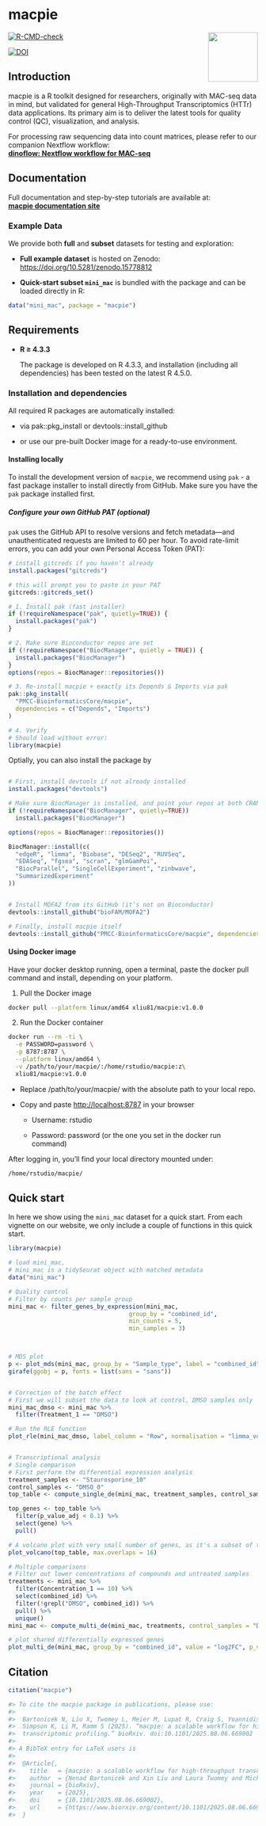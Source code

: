 
<!-- README.md is generated from README.Rmd. Please edit that file -->

# macpie

<img src="man/figures/logo.png" width="100" align="right" />

<!-- badges: start -->

[![R-CMD-check](https://github.com/PMCC-BioinformaticsCore/macpie/actions/workflows/r-cmd-check.yaml/badge.svg)](https://github.com/PMCC-BioinformaticsCore/macpie/actions/workflows/r-cmd-check.yaml)

[![DOI](https://zenodo.org/badge/DOI/10.5281/zenodo.15778812.svg)](https://doi.org/10.5281/zenodo.15778812)

<!-- badges: end -->

## Introduction

macpie is a R toolkit designed for researchers, originally with MAC-seq
data in mind, but validated for general High-Throughput Transcriptomics
(HTTr) data applications. Its primary aim is to deliver the latest tools
for quality control (QC), visualization, and analysis.

For processing raw sequencing data into count matrices, please refer to
our companion Nextflow workflow:  
[**dinoflow: Nextflow workflow for
MAC-seq**](https://github.com/PMCC-BioinformaticsCore/dinoflow)

## Documentation

Full documentation and step-by-step tutorials are available at:  
[**macpie documentation
site**](https://pmcc-bioinformaticscore.github.io/macpie/articles/macpie.html)

### Example Data

We provide both **full** and **subset** datasets for testing and
exploration:

- **Full example dataset** is hosted on Zenodo:  
  <https://doi.org/10.5281/zenodo.15778812>

- **Quick-start subset `mini_mac`** is bundled with the package and can
  be loaded directly in R:

``` r
data("mini_mac", package = "macpie")
```

## Requirements

- **R ≥ 4.3.3**

  The package is developed on R 4.3.3, and installation (including all
  dependencies) has been tested on the latest R 4.5.0.

### Installation and dependencies

All required R packages are automatically installed:

- via pak::pkg_install or devtools::install_github

- or use our pre-built Docker image for a ready-to-use environment.

#### Installing locally

To install the development version of `macpie`, we recommend using
`pak` - a fast package installer to install directly from GitHub. Make
sure you have the `pak` package installed first.

##### Configure your own GitHub PAT (optional)

`pak` uses the GitHub API to resolve versions and fetch metadata—and
unauthenticated requests are limited to 60 per hour. To avoid rate-limit
errors, you can add your own Personal Access Token (PAT):

``` r
# install gitcreds if you haven’t already
install.packages("gitcreds")

# this will prompt you to paste in your PAT
gitcreds::gitcreds_set()
```

``` r
# 1. Install pak (fast installer)
if (!requireNamespace("pak", quietly=TRUE)) {
  install.packages("pak")
}

# 2. Make sure Bioconductor repos are set
if (!requireNamespace("BiocManager", quietly = TRUE)) {
  install.packages("BiocManager")
}
options(repos = BiocManager::repositories())

# 3. Re-install macpie + exactly its Depends & Imports via pak
pak::pkg_install(
  "PMCC-BioinformaticsCore/macpie",
  dependencies = c("Depends", "Imports")
)

# 4. Verify
# Should load without error:
library(macpie)
```

Optially, you can also install the package by

``` r

# First, install devtools if not already installed
install.packages("devtools")

# Make sure BiocManager is installed, and point your repos at both CRAN + Bioconductor
if (!requireNamespace("BiocManager", quietly=TRUE))
  install.packages("BiocManager")

options(repos = BiocManager::repositories())

BiocManager::install(c(
  "edgeR", "limma", "Biobase", "DESeq2", "RUVSeq",
  "EDASeq", "fgsea", "scran", "glmGamPoi",
  "BiocParallel", "SingleCellExperiment", "zinbwave",
  "SummarizedExperiment"
))


# Install MOFA2 from its GitHub (it’s not on Bioconductor)
devtools::install_github("bioFAM/MOFA2")

# Finally, install macpie itself
devtools::install_github("PMCC-BioinformaticsCore/macpie", dependencies = TRUE)
```

#### Using Docker image

Have your docker desktop running, open a terminal, paste the docker pull
command and install, depending on your platform.

1.  Pull the Docker image

``` bash
docker pull --platform linux/amd64 xliu81/macpie:v1.0.0
```

2.  Run the Docker container

``` bash
docker run --rm -ti \
  -e PASSWORD=password \
  -p 8787:8787 \
  --platform linux/amd64 \
  -v /path/to/your/macpie/:/home/rstudio/macpie:z\
  xliu81/macpie:v1.0.0
```

- Replace /path/to/your/macpie/ with the absolute path to your local
  repo.

- Copy and paste <http://localhost:8787> in your browser

  - Username: rstudio

  - Password: password (or the one you set in the docker run command)

After logging in, you’ll find your local directory mounted under:

``` bash
/home/rstudio/macpie/
```

## Quick start

In here we show using the `mini_mac` dataset for a quick start. From
each vignette on our website, we only include a couple of functions in
this quick start.

``` r
library(macpie)

# load mini_mac, 
# mini_mac is a tidySeurat object with matched metadata
data("mini_mac")

# Quality control
# Filter by counts per sample group
mini_mac <- filter_genes_by_expression(mini_mac,
                                  group_by = "combined_id",
                                  min_counts = 5,
                                  min_samples = 3)



# MDS plot
p <- plot_mds(mini_mac, group_by = "Sample_type", label = "combined_id", n_labels = 30)
girafe(ggobj = p, fonts = list(sans = "sans"))


# Correction of the batch effect
# First we will subset the data to look at control, DMSO samples only
mini_mac_dmso <- mini_mac %>%
  filter(Treatment_1 == "DMSO")

# Run the RLE function
plot_rle(mini_mac_dmso, label_column = "Row", normalisation = "limma_voom")


# Transcriptional analysis
# Single comparison
# First perform the differential expression analysis
treatment_samples <- "Staurosporine_10"
control_samples <- "DMSO_0"
top_table <- compute_single_de(mini_mac, treatment_samples, control_samples, method = "limma_voom")

top_genes <- top_table %>%
  filter(p_value_adj < 0.1) %>%
  select(gene) %>%
  pull()

# A volcano plot with very small number of genes, as it's a subset of the full dataset 
plot_volcano(top_table, max.overlaps = 16)

# Multiple comparisons
# Filter out lower concentrations of compounds and untreated samples
treatments <- mini_mac %>%
  filter(Concentration_1 == 10) %>%
  select(combined_id) %>%
  filter(!grepl("DMSO", combined_id)) %>%
  pull() %>%
  unique()
mini_mac <- compute_multi_de(mini_mac, treatments, control_samples = "DMSO_0", method = "limma_voom", num_cores = 1)

# plot shared differentially expressed genes
plot_multi_de(mini_mac, group_by = "combined_id", value = "log2FC", p_value_cutoff = 0.01, direction="up", n_genes = 5, control = "DMSO_0", by="fc")


```

## Citation

``` r
citation("macpie")
```

``` r
#> To cite the macpie package in publications, please use:
#>
#>  Bartonicek N, Liu X, Twomey L, Meier M, Lupat R, Craig S, Yoannidis D, Li J, Semple T,
#>  Simpson K, Li M, Ramm S (2025). “macpie: a scalable workflow for high-throughput
#>  transcriptomic profiling.” bioRxiv. doi:10.1101/2025.08.06.669002
#>
#> A BibTeX entry for LaTeX users is
#>
#>  @Article{,
#>    title   = {macpie: a scalable workflow for high-throughput transcriptomic profiling},
#>    author  = {Nenad Bartonicek and Xin Liu and Laura Twomey and Michelle Meier and Richard Lupat and Stuart Craig and David Yoannidis and Jason Li and Tim Semple and Kaylene J Simpson and Mark X Li and Susanne Ramm},
#>    journal = {bioRxiv},
#>    year    = {2025},
#>    doi     = {10.1101/2025.08.06.669002},
#>    url     = {https://www.biorxiv.org/content/10.1101/2025.08.06.669002v1}
#>  }
```
